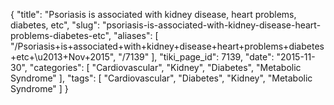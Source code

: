 {
    "title": "Psoriasis is associated with kidney disease, heart problems, diabetes, etc",
    "slug": "psoriasis-is-associated-with-kidney-disease-heart-problems-diabetes-etc",
    "aliases": [
        "/Psoriasis+is+associated+with+kidney+disease+heart+problems+diabetes+etc+\u2013+Nov+2015",
        "/7139"
    ],
    "tiki_page_id": 7139,
    "date": "2015-11-30",
    "categories": [
        "Cardiovascular",
        "Kidney",
        "Diabetes",
        "Metabolic Syndrome"
    ],
    "tags": [
        "Cardiovascular",
        "Diabetes",
        "Kidney",
        "Metabolic Syndrome"
    ]
}